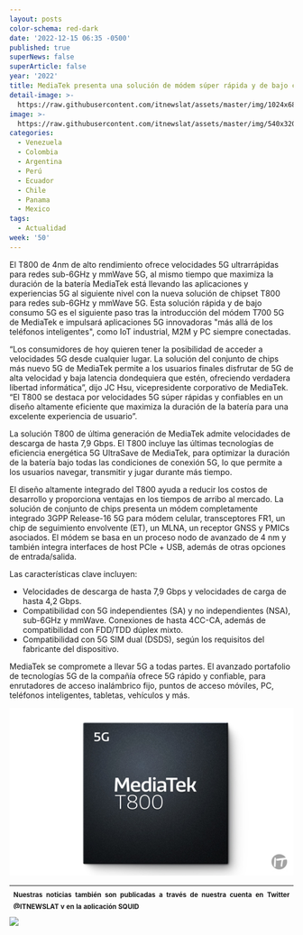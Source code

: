 ```yaml
---
layout: posts
color-schema: red-dark
date: '2022-12-15 06:35 -0500'
published: true
superNews: false
superArticle: false
year: '2022'
title: MediaTek presenta una solución de módem súper rápida y de bajo consumo
detail-image: >-
  https://raw.githubusercontent.com/itnewslat/assets/master/img/1024x680/mediateck-t800-g.jpg
image: >-
  https://raw.githubusercontent.com/itnewslat/assets/master/img/540x320/mediateck-t800-p.jpg
categories:
  - Venezuela
  - Colombia
  - Argentina
  - Perú
  - Ecuador
  - Chile
  - Panama
  - Mexico
tags:
  - Actualidad
week: '50'
---
```

El T800 de 4nm de alto rendimiento ofrece velocidades 5G ultrarrápidas para redes sub-6GHz y mmWave 5G, al mismo tiempo que maximiza la duración de la batería
MediaTek está llevando las aplicaciones y experiencias 5G al siguiente nivel con la nueva solución de chipset T800 para redes sub-6GHz y mmWave 5G. Esta solución rápida y de bajo consumo 5G es el siguiente paso tras la introducción del módem T700 5G de MediaTek e impulsará aplicaciones 5G innovadoras "más allá de los teléfonos inteligentes", como IoT industrial, M2M y PC siempre conectadas.

“Los consumidores de hoy quieren tener la posibilidad de acceder a velocidades 5G desde cualquier lugar. La solución del conjunto de chips más nuevo 5G de MediaTek permite a los usuarios finales disfrutar de 5G de alta velocidad y baja latencia dondequiera que estén, ofreciendo verdadera libertad informática”, dijo JC Hsu, vicepresidente corporativo de MediaTek. “El T800 se destaca por velocidades 5G súper rápidas y confiables en un diseño altamente eficiente que maximiza la duración de la batería para una excelente experiencia de usuario”.

La solución T800 de última generación de MediaTek admite velocidades de descarga de hasta 7,9 Gbps. El T800 incluye las últimas tecnologías de eficiencia energética 5G UltraSave de MediaTek, para optimizar la duración de la batería bajo todas las condiciones de conexión 5G, lo que permite a los usuarios navegar, transmitir y jugar durante más tiempo.

El diseño altamente integrado del T800 ayuda a reducir los costos de desarrollo y proporciona ventajas en los tiempos de arribo al mercado. La solución de conjunto de chips presenta un módem completamente integrado 3GPP Release-16 5G para módem celular, transceptores FR1, un chip de seguimiento envolvente (ET), un MLNA, un receptor GNSS y PMICs asociados. El módem se basa en un proceso nodo de avanzado de 4 nm y también integra interfaces de host PCIe + USB, además de otras opciones de entrada/salida.

Las características clave incluyen:

- Velocidades de descarga de hasta 7,9 Gbps y velocidades de carga de hasta 4,2 Gbps.
- Compatibilidad con 5G independientes (SA) y no independientes (NSA), sub-6GHz y mmWave. Conexiones de hasta 4CC-CA, además de compatibilidad con FDD/TDD dúplex mixto.
- Compatibilidad con 5G SIM dual (DSDS), según los requisitos del fabricante del dispositivo.

MediaTek se compromete a llevar 5G a todas partes. El avanzado portafolio de tecnologías 5G de la compañía ofrece 5G rápido y confiable, para enrutadores de acceso inalámbrico fijo, puntos de acceso móviles, PC, teléfonos inteligentes, tabletas, vehículos y más.

![](https://raw.githubusercontent.com/itnewslat/assets/master/img/540x320/mediateck-t800-p.jpg)

<table style="height: 42px;" width="569">
<tbody>
<tr>
<td style="text-align: justify;"><sub><strong>Nuestras noticias también son publicadas a través de nuestra cuenta en Twitter <a href="https://twitter.com/itnewslat?lang=es">@ITNEWSLAT</a> y en la aplicación <a href="https://squidapp.co/en/">SQUID</a></strong></sub></td>
</tr>
</tbody>
</table>

<img src="https://tracker.metricool.com/c3po.jpg?hash=56f88a41e39ab42c063cc51676587a04"/>